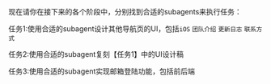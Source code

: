 现在请你在接下来的各个阶段中，分别找到合适的subagents来执行任务：

任务1:使用合适的subagent设计其他导航页的UI，包括`iOS` `团队介绍` `更新日志` `联系方式`

任务2:使用合适的subagent复刻【任务1】中的UI设计稿

任务3:使用合适的subagent实现邮箱登陆功能，包括前后端

